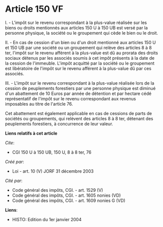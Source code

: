 # Article 150 VF

I. - L'impôt sur le revenu correspondant à la plus-value réalisée sur les biens ou droits mentionnés aux articles 150 U à 150
UB est versé par la personne physique, la société ou le groupement qui cède le bien ou le droit.

II. - En cas de cession d'un bien ou d'un droit mentionné aux articles 150 U et 150 UB par une société ou un groupement qui
relève des articles 8 à 8 ter, l'impôt sur le revenu afférent à la plus-value est dû au prorata des droits sociaux détenus
par les associés soumis à cet impôt présents à la date de la cession de l'immeuble. L'impôt acquitté par la société ou le
groupement est libératoire de l'impôt sur le revenu afférent à la plus-value dû par ces associés.

III. - L'impôt sur le revenu correspondant à la plus-value réalisée lors de la cession de peuplements forestiers par une
personne physique est diminué d'un abattement de 10 Euros par année de détention et par hectare cédé représentatif de l'impôt
sur le revenu correspondant aux revenus imposables au titre de l'article 76.

Cet abattement est également applicable en cas de cessions de parts de sociétés ou groupements, qui relèvent des articles 8 à
8 ter, détenant des peuplements forestiers, à concurrence de leur valeur.

**Liens relatifs à cet article**

_Cite_:

  - CGI 150 U à 150 UB, 150 U, 8 à 8 ter, 76

_Créé par_:

  - Loi - art. 10 (V) JORF 31 décembre 2003

_Cité par_:

  - Code général des impôts, CGI. - art. 1529 (V)
  - Code général des impôts, CGI. - art. 1605 nonies (VD)
  - Code général des impôts, CGI. - art. 1609 nonies G (VD)

**Liens**:

  - HISTO: Edition du 1er janvier 2004
